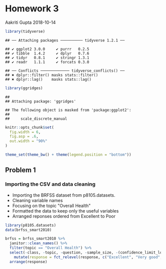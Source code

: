 Homework 3
================
Aakriti Gupta
2018-10-14

``` r
library(tidyverse)
```

    ## ── Attaching packages ────────── tidyverse 1.2.1 ──

    ## ✔ ggplot2 3.0.0     ✔ purrr   0.2.5
    ## ✔ tibble  1.4.2     ✔ dplyr   0.7.6
    ## ✔ tidyr   0.8.1     ✔ stringr 1.3.1
    ## ✔ readr   1.1.1     ✔ forcats 0.3.0

    ## ── Conflicts ───────────── tidyverse_conflicts() ──
    ## ✖ dplyr::filter() masks stats::filter()
    ## ✖ dplyr::lag()    masks stats::lag()

``` r
library(ggridges)
```

    ## 
    ## Attaching package: 'ggridges'

    ## The following object is masked from 'package:ggplot2':
    ## 
    ##     scale_discrete_manual

``` r
knitr::opts_chunk$set(
  fig.width = 6,
  fig.asp = .6,
  out.width = "90%"
)

theme_set(theme_bw() + theme(legend.position = "bottom"))
```

**Problem 1**
-------------

### Importing the CSV and data cleaning

-   Importing the BRFSS dataset from p8105.datasets.
-   Cleaning variable names
-   Focusing on the topic "Overall Health"
-   Formatted the data to keep only the useful variables
-   Arranged reponses ordered from Excellent to Poor

``` r
library(p8105.datasets)
data(brfss_smart2010)
```

``` r
brfss = brfss_smart2010 %>% 
  janitor::clean_names() %>% 
  filter(topic == "Overall Health") %>% 
  select(-class, -topic, -question, -sample_size, -(confidence_limit_low:geo_location)) %>% 
    mutate(response = fct_relevel(response, c("Excellent", "Very good", "Good", "Fair", "Poor"))) %>%
  arrange(response)
```
